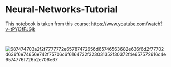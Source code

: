 # Neural-Networks-Tutorial

This notebook is taken from this course: https://www.youtube.com/watch?v=tPYj3fFJGjk

<br>



![687474703a2f2f7777772e65787472656d65746563682e636f6d2f77702d636f6e74656e742f75706c6f6164732f323031352f30372f4e657572616c4e6574776f726b2e706e67](https://user-images.githubusercontent.com/74653444/177827717-4b4b82f2-74b8-45b9-aa39-e0d4ca39d6e6.png)
